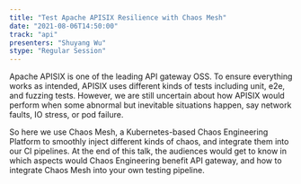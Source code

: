 ```yaml
---
title: "Test Apache APISIX Resilience with Chaos Mesh"
date: "2021-08-06T14:50:00" 
track: "api"
presenters: "Shuyang Wu"
stype: "Regular Session"
---
```

Apache APISIX is one of the leading API gateway OSS. To ensure everything works as intended, APISIX uses different kinds of tests including unit, e2e, and fuzzing tests. However, we are still uncertain about how APISIX would perform when some abnormal but inevitable situations happen, say network faults, IO stress, or pod failure.
 

 So here we use Chaos Mesh, a Kubernetes-based Chaos Engineering Platform to smoothly inject different kinds of chaos, and integrate them into our CI pipelines. At the end of this talk, the audiences would get to know in which aspects would Chaos Engineering benefit API gateway, and how to integrate Chaos Mesh into your own testing pipeline.